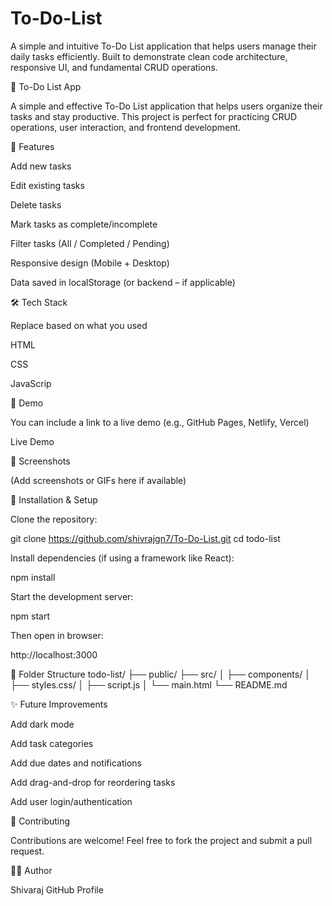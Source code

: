 # To-Do-List
A simple and intuitive To-Do List application that helps users manage their daily tasks efficiently. Built to demonstrate clean code architecture, responsive UI, and fundamental CRUD operations.

📝 To-Do List App

A simple and effective To-Do List application that helps users organize their tasks and stay productive. This project is perfect for practicing CRUD operations, user interaction, and frontend development.

📌 Features

Add new tasks

Edit existing tasks

Delete tasks

Mark tasks as complete/incomplete

Filter tasks (All / Completed / Pending)

Responsive design (Mobile + Desktop)

Data saved in localStorage (or backend – if applicable)

🛠️ Tech Stack

Replace based on what you used

HTML

CSS

JavaScrip

🚀 Demo

You can include a link to a live demo (e.g., GitHub Pages, Netlify, Vercel)

Live Demo

📸 Screenshots

(Add screenshots or GIFs here if available)

📁 Installation & Setup

Clone the repository:

git clone https://github.com/shivrajgn7/To-Do-List.git
cd todo-list


Install dependencies (if using a framework like React):

npm install


Start the development server:

npm start


Then open in browser:

http://localhost:3000

📂 Folder Structure
todo-list/
├── public/
├── src/
│   ├── components/
│   ├── styles.css/
│   ├── script.js
│   └── main.html
└── README.md

✨ Future Improvements

Add dark mode

Add task categories

Add due dates and notifications

Add drag-and-drop for reordering tasks

Add user login/authentication

🤝 Contributing

Contributions are welcome! Feel free to fork the project and submit a pull request.

🙋‍♂️ Author

Shivaraj
GitHub Profile
